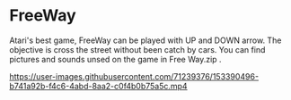 # FreeWay
Atari's best game, FreeWay can be played with UP and DOWN arrow. The objective is cross the street without been catch by cars. 
You can find pictures and sounds unsed on the game in Free Way.zip .





https://user-images.githubusercontent.com/71239376/153390496-b741a92b-f4c6-4abd-8aa2-c0f4b0b75a5c.mp4




